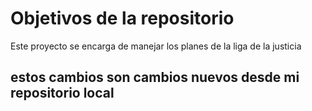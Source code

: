 # Objetivos de la repositorio

Este proyecto se encarga de manejar los planes de la liga de la justicia


## estos cambios son cambios nuevos desde mi repositorio local